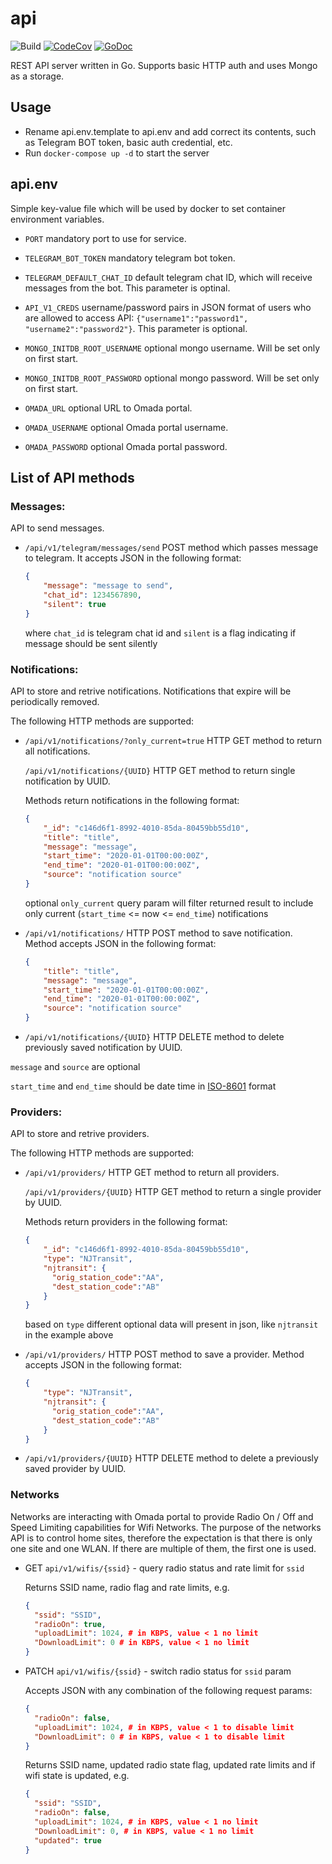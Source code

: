 # api
![Build](https://github.com/pruh/api/actions/workflows/build.yml/badge.svg)
[![CodeCov](https://codecov.io/gh/pruh/api/branch/master/graph/badge.svg)](https://codecov.io/gh/pruh/api)
[![GoDoc](https://godoc.org/github.com/pruh/api?status.svg)](http://godoc.org/github.com/pruh/api)

REST API server written in Go. Supports basic HTTP auth and uses Mongo as a storage.

## Usage

* Rename api.env.template to api.env and add correct its contents, such as Telegram BOT token, basic auth credential, etc.
* Run `docker-compose up -d` to start the server

## api.env

Simple key-value file which will be used by docker to set container environment variables.

* `PORT` mandatory port to use for service.

* `TELEGRAM_BOT_TOKEN` mandatory telegram bot token.

* `TELEGRAM_DEFAULT_CHAT_ID` default telegram chat ID, which will receive messages from the bot. This parameter is optinal.

* `API_V1_CREDS` username/password pairs in JSON format of users who are allowed to access API: `{"username1":"password1", "username2":"password2"}`. This parameter is optional.
* `MONGO_INITDB_ROOT_USERNAME` optional mongo username. Will be set only on first start.
* `MONGO_INITDB_ROOT_PASSWORD` optional mongo password. Will be set only on first start.

* `OMADA_URL` optional URL to Omada portal.
* `OMADA_USERNAME` optional Omada portal username.
* `OMADA_PASSWORD` optional Omada portal password.

## List of API methods

### Messages:

API to send messages.

* `/api/v1/telegram/messages/send` POST method which passes message to telegram. It accepts JSON in the following format:

  ```json
  {
      "message": "message to send",
      "chat_id": 1234567890,
      "silent": true
  }
  ```

  where `chat_id` is telegram chat id and `silent` is a flag indicating if message should be sent silently

### Notifications:

API to store and retrive notifications. Notifications that expire will be periodically removed.

The following HTTP methods are supported:

* `/api/v1/notifications/?only_current=true` HTTP GET method to return all notifications.
  
  `/api/v1/notifications/{UUID}` HTTP GET method to return single notification by UUID.

  Methods return notifications in the following format:
  ```json
  {
      "_id": "c146d6f1-8992-4010-85da-80459bb55d10",
      "title": "title",
      "message": "message",
      "start_time": "2020-01-01T00:00:00Z",
      "end_time": "2020-01-01T00:00:00Z",
      "source": "notification source"
  }
  ```

  optional `only_current` query param will filter returned result to include only current (`start_time` <= now <= `end_time`) notifications

* `/api/v1/notifications/` HTTP POST method to save notification.
  Method accepts JSON in the following format:

  ```json
  {
      "title": "title",
      "message": "message",
      "start_time": "2020-01-01T00:00:00Z",
      "end_time": "2020-01-01T00:00:00Z",
      "source": "notification source"
  }
  ```

* `/api/v1/notifications/{UUID}` HTTP DELETE method to delete previously saved notification by UUID.

`message` and `source` are optional

`start_time` and `end_time` should be date time in [ISO-8601](https://en.wikipedia.org/wiki/ISO_8601) format

### Providers:

API to store and retrive providers.

The following HTTP methods are supported:

* `/api/v1/providers/` HTTP GET method to return all providers.
  
  `/api/v1/providers/{UUID}` HTTP GET method to return a single provider by UUID.

  Methods return providers in the following format:
  ```json
  {
      "_id": "c146d6f1-8992-4010-85da-80459bb55d10",
      "type": "NJTransit",
      "njtransit": {
        "orig_station_code":"AA",
        "dest_station_code":"AB"
      }
  }
  ```

  based on `type` different optional data will present in json, like `njtransit` in the example above

* `/api/v1/providers/` HTTP POST method to save a provider.
  Method accepts JSON in the following format:

  ```json
  {
      "type": "NJTransit",
      "njtransit": {
        "orig_station_code":"AA",
        "dest_station_code":"AB"
      }
  }
  ```

* `/api/v1/providers/{UUID}` HTTP DELETE method to delete a previously saved provider by UUID.

### Networks

Networks are interacting with Omada portal to provide Radio On / Off and Speed Limiting capabilities for Wifi Networks. The purpose of the networks API is to control home sites, therefore the expectation is that there is only one site and one WLAN. If there are multiple of them, the first one is used.

* GET `api/v1/wifis/{ssid}` - query radio status and rate limit for `ssid`

  Returns SSID name, radio flag and rate limits, e.g.
  ```json
  {
    "ssid": "SSID",
    "radioOn": true,
    "uploadLimit": 1024, # in KBPS, value < 1 no limit
    "DownloadLimit": 0 # in KBPS, value < 1 no limit
  }
  ```

* PATCH `api/v1/wifis/{ssid}` - switch radio status for `ssid` param

  Accepts JSON with any combination of the following request params:
  ```json
  {
    "radioOn": false,
    "uploadLimit": 1024, # in KBPS, value < 1 to disable limit
    "DownloadLimit": 0 # in KBPS, value < 1 to disable limit
  }
  ```

  Returns SSID name, updated radio state flag, updated rate limits and if wifi state is updated, e.g.
  ```json
  {
    "ssid": "SSID",
    "radioOn": false,
    "uploadLimit": 1024, # in KBPS, value < 1 no limit
    "DownloadLimit": 0, # in KBPS, value < 1 no limit
    "updated": true
  }
  ```